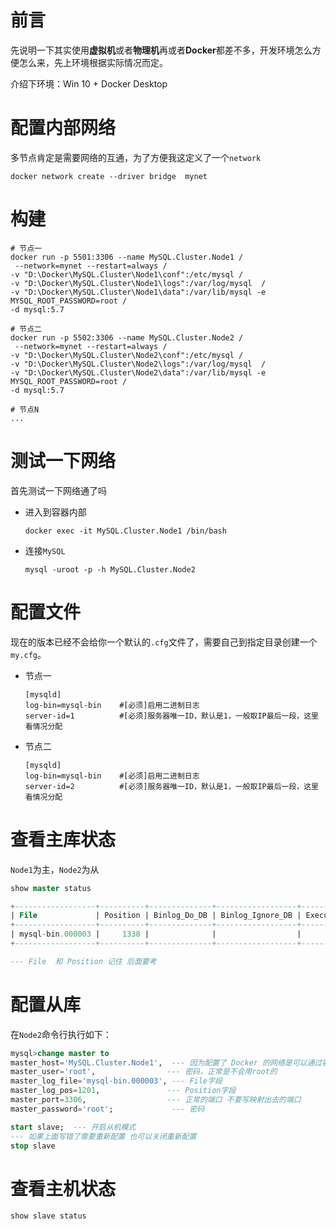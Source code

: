 # 前言

先说明一下其实使用**虚拟机**或者**物理机**再或者**Docker**都差不多，开发环境怎么方便怎么来，先上环境根据实际情况而定。

介绍下环境：Win 10 + Docker Desktop

# 配置内部网络

多节点肯定是需要网络的互通，为了方便我这定义了一个`network`

```shell
docker network create --driver bridge  mynet
```

# 构建

```shell
# 节点一
docker run -p 5501:3306 --name MySQL.Cluster.Node1 /
 --network=mynet --restart=always /
-v "D:\Docker\MySQL.Cluster\Node1\conf":/etc/mysql /
-v "D:\Docker\MySQL.Cluster\Node1\logs":/var/log/mysql  /
-v "D:\Docker\MySQL.Cluster\Node1\data":/var/lib/mysql -e MYSQL_ROOT_PASSWORD=root /
-d mysql:5.7

# 节点二
docker run -p 5502:3306 --name MySQL.Cluster.Node2 /
 --network=mynet --restart=always /
-v "D:\Docker\MySQL.Cluster\Node2\conf":/etc/mysql /
-v "D:\Docker\MySQL.Cluster\Node2\logs":/var/log/mysql  /
-v "D:\Docker\MySQL.Cluster\Node2\data":/var/lib/mysql -e MYSQL_ROOT_PASSWORD=root /
-d mysql:5.7

# 节点N
...
```



# 测试一下网络

首先测试一下网络通了吗

- 进入到容器内部

  ```shell
  docker exec -it MySQL.Cluster.Node1 /bin/bash
  ```


- 连接`MySQL`

  ```shell
  mysql -uroot -p -h MySQL.Cluster.Node2
  ```

# 配置文件

现在的版本已经不会给你一个默认的`.cfg`文件了，需要自己到指定目录创建一个`my.cfg`。

- 节点一

  ```shell
  [mysqld]
  log-bin=mysql-bin    #[必须]启用二进制日志
  server-id=1          #[必须]服务器唯一ID，默认是1，一般取IP最后一段，这里看情况分配
  ```

- 节点二

  ```shell
  [mysqld]
  log-bin=mysql-bin    #[必须]启用二进制日志
  server-id=2          #[必须]服务器唯一ID，默认是1，一般取IP最后一段，这里看情况分配
  ```



# 查看主库状态

`Node1`为主，`Node2`为从

```sql
show master status

+------------------+----------+--------------+------------------+-------------------+
| File             | Position | Binlog_Do_DB | Binlog_Ignore_DB | Executed_Gtid_Set |
+------------------+----------+--------------+------------------+-------------------+
| mysql-bin.000003 |     1338 |              |                  |                   |
+------------------+----------+--------------+------------------+-------------------+

--- File  和 Position 记住 后面要考
```



# 配置从库

在`Node2`命令行执行如下：

```sql
mysql>change master to
master_host='MySQL.Cluster.Node1',	--- 因为配置了 Docker 的网络是可以通过容器名通讯的 
master_user='root',				   --- 密码，正常是不会用root的
master_log_file='mysql-bin.000003', --- File字段
master_log_pos=1201,			   --- Position字段
master_port=3306,				   --- 正常的端口 不要写映射出去的端口
master_password='root';			    --- 密码
```

```sql
start slave;  --- 开启从机模式
--- 如果上面写错了需要重新配置 也可以关闭重新配置
stop slave
```



# 查看主机状态

```sql
show slave status
```



​		

